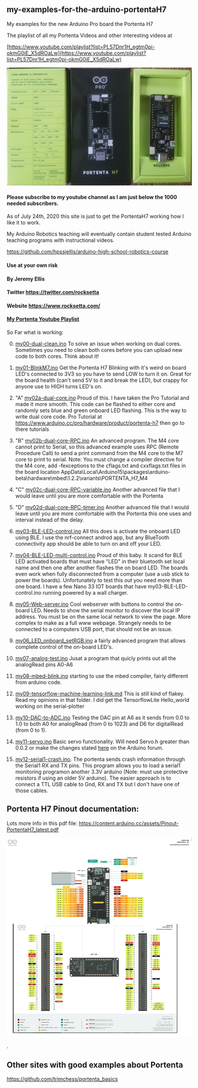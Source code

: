 ## my-examples-for-the-arduino-portentaH7
My examples for the new Arduino Pro board the Portenta H7


The playlist of all my Portenta Videos and other interesting videos at 

[https://www.youtube.com/playlist?list=PL57Dnr1H_egtm0pi-okmG0iE_X5dROaLw](https://www.youtube.com/playlist?list=PL57Dnr1H_egtm0pi-okmG0iE_X5dROaLw)

[![particle.io photon high school robotics](image-video/portenta02.jpg)](https://www.youtube.com/playlist?list=PL57Dnr1H_egtm0pi-okmG0iE_X5dROaLw)

#### Please subscribe to my youtube channel as I am just below the 1000 needed subscribers.







As of July 24th, 2020 this site is just to get the PortentaH7 working how I like it to work. 

My Arduino Robotics teaching will eventually contain student tested Arduino teaching programs with instructional videos. 

https://github.com/hpssjellis/arduino-high-school-robotics-course  




#### Use at your own risk
#### By Jeremy Ellis
#### Twitter https://twitter.com/rocksetta
#### Website https://www.rocksetta.com/
#### [My Portenta Youtube Playlist](https://www.youtube.com/playlist?list=PL57Dnr1H_egtm0pi-okmG0iE_X5dROaLw)








So Far what is working:

0. [my00-dual-clean.ino](my00-dual-clean.ino) To solve an issue when working on dual cores. Sometimes you need to clean both cores before you can upload new code to both cores. Think about it!

1. [my01-BlinkM7.ino](my01-BlinkM7.ino) Get the Portenta H7 Blinking with it's weird on board LED's connected to 3V3 so you have to send LOW to turn it on. Great for the board health (can't send 5V to it and break the LED), but crappy for anyone use to HIGH turns LED's on.

2. "A" [my02a-dual-core.ino](my02-dual-core.ino) Proud of this. I have taken the Pro Tutorial and made it more smooth. This code can be flashed to either core and randomly sets blue and green onboard LED flashing. This is the way to write dual core code.  Pro Tutorial at  https://www.arduino.cc/pro/hardware/product/portenta-h7 then go to there tutorials

2. "B" [my02b-dual-core-RPC.ino](my02-dual-core-RPC.ino) An advanced program.  The M4 core cannot print to Serial, so this advanced example uses RPC (Remote Procedure Call) to send a print command from the M4 core to the M7 core to print to serial. Note: You must change a compiler directive for the M4 core, add -fexceptions to the cflags.txt and cxxflags.txt files in the board location  AppData\Local\Arduino15\packages\arduino-beta\hardware\mbed\1.2.2\variants\PORTENTA_H7_M4


2. "C" [my02c-dual-core-RPC-variable.ino](my02c-dual-core-RPC-variable.ino) Another advanced file that I would leave until you are more comfortable with the Portenta

2. "D" [my02d-dual-core-RPC-timer.ino](my02d-dual-core-RPC-timer.ino) Another advanced file that I would leave until you are more comfortable with the Portenta this one uses and interval instead of the delay.






3. [my03-BLE-LED-control.ino](my03-BLE-LED-control.ino) All this does is activate the onboard LED using BLE. I use the nrf-connect androd app, but any BlueTooth connectivity app should be able to turn on and off your LED.

4. [my04-BLE-LED-multi-control.ino](my04-BLE-LED-multi-control.ino) Proud of this baby. It scand for BLE LED activated boards that must have "LED" in their bluetooth set local name and then one after another flashes the on board LED. The boards even work when fully disconnected from a computer (use a usb stick to power the boards). Unfortunately to test this out you need more than one board. I have a few Nano 33 IOT boards that have  my03-BLE-LED-control.ino running powered by a wall charger.

5. [my05-Web-server.ino](my05-Web-server.ino) Cool webserver with buttons to control the on-board LED. Needs to show the serial monitor to discover the local IP address. You must be on the same local network to view the page. More complex to make as a full www webpage. Strangely needs to be connected to a computers USB port, that should not be an issue.


6. [my06_LED_onboard_setRGB.ino](my06_LED_onboard_setRGB.ino) a fairly advanced program that allows complete control of the on-board LED's.

7. [my07-analog-test.ino](my07-analog-test.ino) Jusat a program that quicly prints out all the analogRead pins A0-A6

8. [my08-mbed-blink.ino](my08-mbed-blink.ino)   starting to use the mbed compiler, fairly different from arduino code.

9. [my09-tensorflow-machine-learning-link.md](my09-tensorflow-machine-learning-link.md) This is still kind of flakey. Read my opinions in that folder. I did get the TensorflowLite Hello_world working on the serial-plotter



10. [my10-DAC-to-ADC.ino](my10-DAC-to-ADC.ino) Testing the DAC pin at A6 as it sends from 0.0 to 1.0 to both A0 for analogRead (from 0 to 1023) and D6 for digitalRead (from 0 to 1). 


11. [my11-servo.ino](my11-servo.ino) Basic servo functionality. Will need Servo.h greater than 0.0.2 or make the changes stated [here](https://forum.arduino.cc/index.php?topic=691668.msg4700186#msg4700186) on the Arduino forum.

12. [my12-serial1-crash.ino](my12-serial1-crash.ino). The portenta sends crash information through the Serial1 RX and TX pins. This program allows you to load a serial1 monitoring programon another 3.3V arduino (Note: must use protective resistors if using an older 5V arduino). The easier approach is to connect a TTL USB cable to Gnd, RX and TX but I don't have one of those cables.








## Portenta H7 Pinout documentation:
Lots more info in this pdf file: https://content.arduino.cc/assets/Pinout-PortentaH7_latest.pdf

![image-video/bothPinout.png](image-video/bothPinout.png)




.





## Other sites with good examples about Portenta

https://github.com/trimchess/portenta_basics


